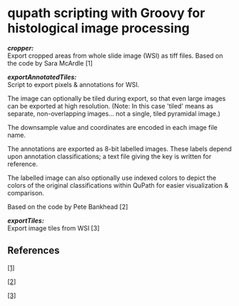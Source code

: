 # qupath scripting with Groovy for histological image processing

**_cropper:_**  
Export cropped areas from whole slide image (WSI) as tiff files.
Based on the code by Sara McArdle [1]

**_exportAnnotatedTiles:_**  
Script to export pixels & annotations for WSI.
 
The image can optionally be tiled during export, so that even large images can be exported at high resolution.
(Note: In this case 'tiled' means as separate, non-overlapping images... not a single, tiled pyramidal image.)
 
The downsample value and coordinates are encoded in each image file name.

The annotations are exported as 8-bit labelled images.
These labels depend upon annotation classifications; a text file giving the key is written for reference.

The labelled image can also optionally use indexed colors to depict the colors of the
original classifications within QuPath for easier visualization & comparison.  
 
Based on the code by Pete Bankhead [2]  

**_exportTiles:_**  
Export image tiles from WSI [3]  

## References
[[1]](https://github.com/saramcardle/Image-Analysis-Scripts/blob/master/QuPath%20Groovy%20Scripts/QuPath%200.1.2/Cropper.groovy)

[[2]](https://petebankhead.github.io/qupath/scripting/2018/03/14/script-export-labelled-images.html)

[[3]](https://qupath.readthedocs.io/en/latest/docs/advanced/exporting_images.html)
